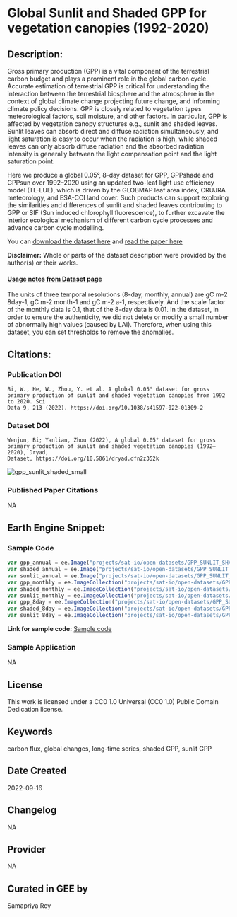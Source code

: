 
# Global Sunlit and Shaded GPP for vegetation canopies (1992-2020)

## Description:

Gross primary production (GPP) is a vital component of the terrestrial carbon budget and plays a prominent role in the global carbon cycle. Accurate estimation of terrestrial GPP is critical for understanding the interaction between the terrestrial biosphere and the atmosphere in the context of global climate change projecting future change, and informing climate policy decisions. GPP is closely related to vegetation types meteorological factors, soil moisture, and other factors. In particular, GPP is affected by vegetation canopy structures e.g., sunlit and shaded leaves. Sunlit leaves can absorb direct and diffuse radiation simultaneously, and light saturation is easy to occur when the radiation is high, while shaded leaves can only absorb diffuse radiation and the absorbed radiation intensity is generally between the light compensation point and the light saturation point.

Here we produce a global 0.05°, 8-day dataset for GPP, GPPshade and GPPsun over 1992–2020 using an updated two-leaf light use efficiency model (TL-LUE), which is driven by the GLOBMAP leaf area index, CRUJRA meteorology, and ESA-CCI land cover. Such products can support exploring the similarities and differences of sunlit and shaded leaves contributing to GPP or SIF (Sun induced chlorophyll fluorescence), to further excavate the interior ecological mechanism of different carbon cycle processes and advance carbon cycle modelling.

You can [download the dataset here](https://datadryad.org/stash/dataset/doi:10.5061/dryad.dfn2z352k) and [read the paper here](https://www.nature.com/articles/s41597-022-01309-2)

**Disclaimer:** Whole or parts of the dataset description were provided by the author(s) or their works.

#### [Usage notes from Dataset page](https://datadryad.org/stash/dataset/doi:10.5061/dryad.dfn2z352k)

The units of three temporal resolutions (8-day, monthly, annual) are gC m-2 8day-1, gC m-2 month-1 and gC m-2 a-1, respectively. And the scale factor of the monthly data is 0.1, that of the 8-day data is 0.01. In the dataset, in order to ensure the authenticity, we did not delete or modify a small number of abnormally high values (caused by LAI). Therefore, when using this dataset, you can set thresholds to remove the anomalies.

## Citations:

### Publication DOI

```
Bi, W., He, W., Zhou, Y. et al. A global 0.05° dataset for gross primary production of sunlit and shaded vegetation canopies from 1992 to 2020. Sci
Data 9, 213 (2022). https://doi.org/10.1038/s41597-022-01309-2
```
### Dataset DOI

```
Wenjun, Bi; Yanlian, Zhou (2022), A global 0.05° dataset for gross primary production of sunlit and shaded vegetation canopies (1992–2020), Dryad,
Dataset, https://doi.org/10.5061/dryad.dfn2z352k
```

![gpp_sunlit_shaded_small](https://user-images.githubusercontent.com/6677629/190882975-7f6e0358-f6bf-4417-8942-32fc24fcc03d.gif)

### Published Paper Citations

NA

## Earth Engine Snippet:

### Sample Code

```js
var gpp_annual = ee.Image("projects/sat-io/open-datasets/GPP_SUNLIT_SHADED/gpp_yearly/GPP_v21_2020");
var shaded_annual = ee.Image("projects/sat-io/open-datasets/GPP_SUNLIT_SHADED/shaded_yearly/Shade_GPP_v21_2020");
var sunlit_annual = ee.Image("projects/sat-io/open-datasets/GPP_SUNLIT_SHADED/sunlit_yearly/Sun_GPP_v21_2020");
var gpp_monthly = ee.ImageCollection("projects/sat-io/open-datasets/GPP_SUNLIT_SHADED/gpp_monthly");
var shaded_monthly = ee.ImageCollection("projects/sat-io/open-datasets/GPP_SUNLIT_SHADED/shaded_monthly");
var sunlit_monthly = ee.ImageCollection("projects/sat-io/open-datasets/GPP_SUNLIT_SHADED/sunlit_monthly");
var gpp_8day = ee.ImageCollection("projects/sat-io/open-datasets/GPP_SUNLIT_SHADED/gpp_8day");
var shaded_8day = ee.ImageCollection("projects/sat-io/open-datasets/GPP_SUNLIT_SHADED/shaded_8day");
var sunlit_8day = ee.ImageCollection("projects/sat-io/open-datasets/GPP_SUNLIT_SHADED/sunlit_8day");
```

**Link for sample code:** [Sample code](https://code.earthengine.google.com/?scriptPath=users/sat-io/awesome-gee-catalog-examples:agriculture-vegetation-forestry/GLOBAL-SUNLIT-SHADED-GPP-VEG-CANOPIES)

### Sample Application

NA

## License

This work is licensed under a CC0 1.0 Universal (CC0 1.0) Public Domain Dedication license.

## Keywords

carbon flux, global changes, long-time series, shaded GPP, sunlit GPP

## Date Created

2022-09-16

## Changelog

NA

## Provider
NA

## Curated in GEE by
Samapriya Roy